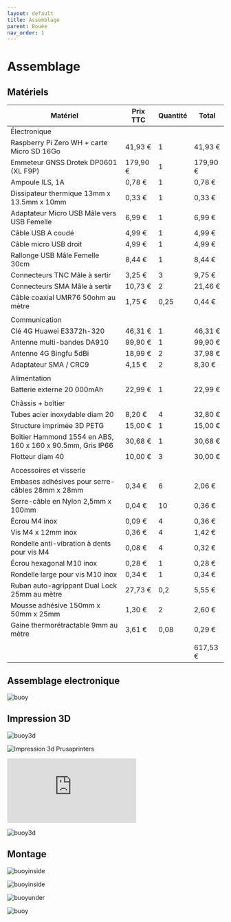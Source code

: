 ```yaml
---
layout: default
title: Assemblage
parent: Bouée
nav_order: 1
---
```


# Assemblage

## Matériels

|Matériel|Prix TTC|Quantité|Total|
|--------|--------|--------|-----|
|Électronique||||
|Raspberry Pi Zero WH + carte Micro SD 16Go|41,93 €|1|41,93 €|
|Emmeteur GNSS Drotek DP0601 (XL F9P)|179,90 €|1|179,90 €|
|Ampoule ILS, 1A|0,78 €|1|0,78 €|
|Dissipateur thermique 13mm x 13.5mm x 10mm|0,33 €|1|0,33 €|
|Adaptateur Micro USB Mâle vers USB Femelle|6,99 €|1|6,99 €|
|Câble USB A coudé|4,99 €|1|4,99 €|
|Câble micro USB droit|4,99 €|1|4,99 €|
|Rallonge USB Mâle Femelle 30cm|8,44 €|1|8,44 €|
|Connecteurs TNC Mâle à sertir|3,25 €|3|9,75 €|
|Connecteurs SMA Mâle à sertir|10,73 €|2|21,46 €|
|Câble coaxial UMR76 50ohm au mètre|1,75 €|0,25|0,44 €|
|||||
|Communication||||
|Clé 4G Huawei E3372h-320|46,31 €|1|46,31 €|
|Antenne multi-bandes DA910|99,90 €|1|99,90 €|
|Antenne 4G Bingfu 5dBi|18,99 €|2|37,98 €|
|Adaptateur SMA / CRC9|4,15 €|2|8,30 €|
|||||
|Alimentation||||
|Batterie externe 20 000mAh|22,99 €|1|22,99 €|
|||||
|Châssis + boîtier||||
|Tubes acier inoxydable diam 20|8,20 €|4|32,80 €|
|Structure imprimée 3D PETG|15,00 €|1|15,00 €|
|Boîtier Hammond 1554 en ABS, 160 x 160 x 90.5mm, Gris IP66|30,68 €|1|30,68 €|
|Flotteur diam 40|10,00 €|3|30,00 €|
|||||
|Accessoires et visserie||||
|Embases adhésives pour serre-câbles 28mm x 28mm|0,34 €|6|2,06 €|
|Serre-câble en Nylon 2,5mm x 100mm|0,04 €|10|0,36 €|
|Écrou M4 inox|0,09 €|4|0,36 €|
|Vis M4 x 12mm inox|0,36 €|4|1,42 €|
|Rondelle anti-vibration à dents pour vis M4|0,08 €|4|0,32 €|
|Écrou hexagonal M10 inox|0,28 €|1|0,28 €|
|Rondelle large pour vis M10 inox|0,34 €|1|0,34 €|
|Ruban auto-agrippant Dual Lock 25mm au mètre|27,73 €|0,2|5,55 €|
|Mousse adhésive 150mm x 50mm x 25mm|1,30 €|2|2,60 €|
|Gaine thermorétractable 9mm au mètre|3,61 €|0,08|0,29 €|
|||||
||||617,53 €|

## Assemblage electronique

![buoy](/assets/buoy/buoy_materiel.png)

## Impression 3D

![buoy3d](/assets/buoy/buoy_print_detail.png)

![Impression 3d Prusaprinters](https://www.prusaprinters.org/fr/prints/67146-tripod-buoy-physalia)

![Impression 3d](https://github.com/jancelin/physalia/blob/main/buoy/Printed-Parts/STL/physalia_v1_7.stl)

![buoy3d](/assets/buoy/buoy_print.png)

## Montage

![buoyinside](/assets/buoy/buoy_inside1.jpg)

![buoyinside](/assets/buoy/buoy_inside2.jpg)

![buoyunder](/assets/buoy/buoy_under.png)

![buoy](/assets/buoy/buoy_minimes3.png)





